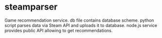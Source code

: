 steamparser
===========

Game recommendation service.
db file contains database scheme.
python script parses data via Steam API and uploads it to database.
node.js service provides public API allowing to get recommendations.
